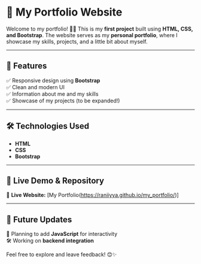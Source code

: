 # 📌 My Portfolio Website  

Welcome to my portfolio! 🎨🚀 This is my **first project** built using **HTML, CSS, and Bootstrap**. The website serves as my **personal portfolio**, where I showcase my skills, projects, and a little bit about myself.  

---

## 🌟 Features  
✅ Responsive design using **Bootstrap**  
✅ Clean and modern UI  
✅ Information about me and my skills  
✅ Showcase of my projects (to be expanded!)  

---

## 🛠 Technologies Used  
- **HTML**  
- **CSS**  
- **Bootstrap**  

---

## 📂 Live Demo & Repository  
🔗 **Live Website:** [My Portfolio(https://raniiyya.github.io/my_portfolio/)]  

---

## 📢 Future Updates  
🚀 Planning to add **JavaScript** for interactivity  
🛠 Working on **backend integration**  

Feel free to explore and leave feedback! 😊✨  
